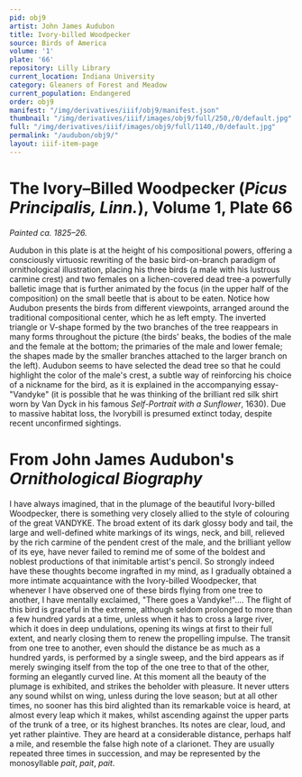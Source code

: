 ```yaml
---
pid: obj9
artist: John James Audubon
title: Ivory-billed Woodpecker
source: Birds of America
volume: '1'
plate: '66'
repository: Lilly Library
current_location: Indiana University
category: Gleaners of Forest and Meadow
current_population: Endangered
order: obj9
manifest: "/img/derivatives/iiif/obj9/manifest.json"
thumbnail: "/img/derivatives/iiif/images/obj9/full/250,/0/default.jpg"
full: "/img/derivatives/iiif/images/obj9/full/1140,/0/default.jpg"
permalink: "/audubon/obj9/"
layout: iiif-item-page
---
```

# The Ivory–Billed Woodpecker (_Picus Principalis, Linn._), Volume 1, Plate 66

_Painted ca. 1825–26._

Audubon in this plate is at the height of his compositional powers, offering a consciously virtuosic rewriting of the basic bird-on-branch paradigm of ornithological illustration, placing his three birds (a male with his lustrous carmine crest) and two females on a lichen-covered dead tree-a powerfully balletic image that is further animated by the focus (in the upper half of the composition) on the small beetle that is about to be eaten. Notice how Audubon presents the birds from different viewpoints, arranged around the traditional compositional center, which he as left empty. The inverted triangle or V-shape formed by the two branches of the tree reappears in many forms throughout the picture (the birds' beaks, the bodies of the male and the female at the bottom; the primaries of the male and lower female; the shapes made by the smaller branches attached to the larger branch on the left). Audubon seems to have selected the dead tree so that he could highlight the color of the male's crest, a subtle way of reinforcing his choice of a nickname for the bird, as it is explained in the accompanying essay-"Vandyke" (it is possible that he was thinking of the brilliant red silk shirt worn by Van Dyck in his famous _Self-Portrait with a Sunflower_, 1630). Due to massive habitat loss, the Ivorybill is presumed extinct today, despite recent unconfirmed sightings.

# From John James Audubon's _Ornithological Biography_

I have always imagined, that in the plumage of the beautiful Ivory-billed Woodpecker, there is something very closely allied to the style of colouring of the great VANDYKE. The broad extent of its dark glossy body and tail, the large and well-defined white markings of its wings, neck, and bill, relieved by the rich carmine of the pendent crest of the male, and the brilliant yellow of its eye, have never failed to remind me of some of the boldest and noblest productions of that inimitable artist's pencil. So strongly indeed have these thoughts become ingrafted in my mind, as I gradually obtained a more intimate acquaintance with the Ivory-billed Woodpecker, that whenever I have observed one of these birds flying from one tree to another, I have mentally exclaimed, "There goes a Vandyke!".... The flight of this bird is graceful in the extreme, although seldom prolonged to more than a few hundred yards at a time, unless when it has to cross a large river, which it does in deep undulations, opening its wings at first to their full extent, and nearly closing them to renew the propelling impulse. The transit from one tree to another, even should the distance be as much as a hundred yards, is performed by a single sweep, and the bird appears as if merely swinging itself from the top of the one tree to that of the other, forming an elegantly curved line. At this moment all the beauty of the plumage is exhibited, and strikes the beholder with pleasure. It never utters any sound whilst on wing, unless during the love season; but at all other times, no sooner has this bird alighted than its remarkable voice is heard, at almost every leap which it makes, whilst ascending against the upper parts of the trunk of a tree, or its highest branches. Its notes are clear, loud, and yet rather plaintive. They are heard at a considerable distance, perhaps half a mile, and resemble the false high note of a clarionet. They are usually repeated three times in succession, and may be represented by the monosyllable _pait_, _pait_, _pait_.
